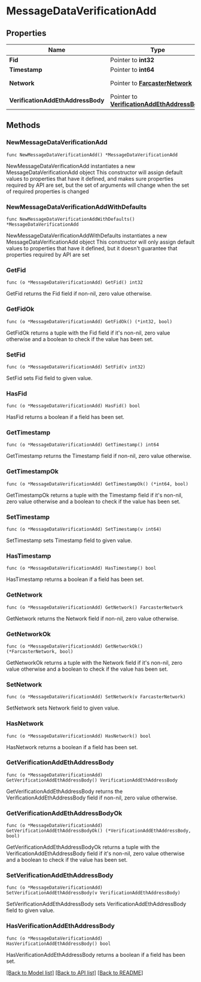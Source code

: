 # MessageDataVerificationAdd

## Properties

Name | Type | Description | Notes
------------ | ------------- | ------------- | -------------
**Fid** | Pointer to **int32** |  | [optional] 
**Timestamp** | Pointer to **int64** |  | [optional] 
**Network** | Pointer to [**FarcasterNetwork**](FarcasterNetwork.md) |  | [optional] [default to FARCASTERNETWORK_MAINNET]
**VerificationAddEthAddressBody** | Pointer to [**VerificationAddEthAddressBody**](VerificationAddEthAddressBody.md) |  | [optional] 

## Methods

### NewMessageDataVerificationAdd

`func NewMessageDataVerificationAdd() *MessageDataVerificationAdd`

NewMessageDataVerificationAdd instantiates a new MessageDataVerificationAdd object
This constructor will assign default values to properties that have it defined,
and makes sure properties required by API are set, but the set of arguments
will change when the set of required properties is changed

### NewMessageDataVerificationAddWithDefaults

`func NewMessageDataVerificationAddWithDefaults() *MessageDataVerificationAdd`

NewMessageDataVerificationAddWithDefaults instantiates a new MessageDataVerificationAdd object
This constructor will only assign default values to properties that have it defined,
but it doesn't guarantee that properties required by API are set

### GetFid

`func (o *MessageDataVerificationAdd) GetFid() int32`

GetFid returns the Fid field if non-nil, zero value otherwise.

### GetFidOk

`func (o *MessageDataVerificationAdd) GetFidOk() (*int32, bool)`

GetFidOk returns a tuple with the Fid field if it's non-nil, zero value otherwise
and a boolean to check if the value has been set.

### SetFid

`func (o *MessageDataVerificationAdd) SetFid(v int32)`

SetFid sets Fid field to given value.

### HasFid

`func (o *MessageDataVerificationAdd) HasFid() bool`

HasFid returns a boolean if a field has been set.

### GetTimestamp

`func (o *MessageDataVerificationAdd) GetTimestamp() int64`

GetTimestamp returns the Timestamp field if non-nil, zero value otherwise.

### GetTimestampOk

`func (o *MessageDataVerificationAdd) GetTimestampOk() (*int64, bool)`

GetTimestampOk returns a tuple with the Timestamp field if it's non-nil, zero value otherwise
and a boolean to check if the value has been set.

### SetTimestamp

`func (o *MessageDataVerificationAdd) SetTimestamp(v int64)`

SetTimestamp sets Timestamp field to given value.

### HasTimestamp

`func (o *MessageDataVerificationAdd) HasTimestamp() bool`

HasTimestamp returns a boolean if a field has been set.

### GetNetwork

`func (o *MessageDataVerificationAdd) GetNetwork() FarcasterNetwork`

GetNetwork returns the Network field if non-nil, zero value otherwise.

### GetNetworkOk

`func (o *MessageDataVerificationAdd) GetNetworkOk() (*FarcasterNetwork, bool)`

GetNetworkOk returns a tuple with the Network field if it's non-nil, zero value otherwise
and a boolean to check if the value has been set.

### SetNetwork

`func (o *MessageDataVerificationAdd) SetNetwork(v FarcasterNetwork)`

SetNetwork sets Network field to given value.

### HasNetwork

`func (o *MessageDataVerificationAdd) HasNetwork() bool`

HasNetwork returns a boolean if a field has been set.

### GetVerificationAddEthAddressBody

`func (o *MessageDataVerificationAdd) GetVerificationAddEthAddressBody() VerificationAddEthAddressBody`

GetVerificationAddEthAddressBody returns the VerificationAddEthAddressBody field if non-nil, zero value otherwise.

### GetVerificationAddEthAddressBodyOk

`func (o *MessageDataVerificationAdd) GetVerificationAddEthAddressBodyOk() (*VerificationAddEthAddressBody, bool)`

GetVerificationAddEthAddressBodyOk returns a tuple with the VerificationAddEthAddressBody field if it's non-nil, zero value otherwise
and a boolean to check if the value has been set.

### SetVerificationAddEthAddressBody

`func (o *MessageDataVerificationAdd) SetVerificationAddEthAddressBody(v VerificationAddEthAddressBody)`

SetVerificationAddEthAddressBody sets VerificationAddEthAddressBody field to given value.

### HasVerificationAddEthAddressBody

`func (o *MessageDataVerificationAdd) HasVerificationAddEthAddressBody() bool`

HasVerificationAddEthAddressBody returns a boolean if a field has been set.


[[Back to Model list]](../README.md#documentation-for-models) [[Back to API list]](../README.md#documentation-for-api-endpoints) [[Back to README]](../README.md)


